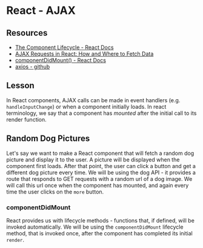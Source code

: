 # React - AJAX

## Resources

* [The Component Lifecycle - React Docs](https://reactjs.org/docs/react-component.html#the-component-lifecycle)
* [AJAX Requests in React: How and Where to Fetch Data](https://daveceddia.com/ajax-requests-in-react/)
* [componentDidMount() - React Docs](https://reactjs.org/docs/react-component.html#componentdidmount)
* [axios - github](https://github.com/axios/axios)

## Lesson

In React components, AJAX calls can be made in event handlers (e.g. `handleInputChange`) or when a component initially loads. In react terminology, we say that a component has _mounted_ after the initial call to its render function.

## Random Dog Pictures

Let's say we want to make a React component that will fetch a random dog picture and display it to the user. A picture will be displayed when the component first loads. After that point, the user can click a button and get a different dog picture every time. We will be using the dog API - it provides a route that responds to GET requests with a random url of a dog image. We will call this url once when the component has mounted, and again every time the user clicks on the `more` button.

### componentDidMount

React provides us with lifecycle methods - functions that, if defined, will be invoked automatically. We will be using the `componentDidMount` lifecycle method, that is invoked once, after the component has completed its initial `render`.
